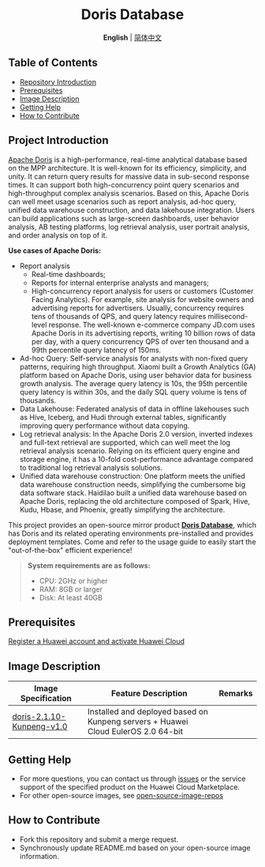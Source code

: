 <p align="center">
  <h1 align="center">Doris Database</h1>
  <p align="center">
    <strong>English</strong> | <a href="README_ZH.md">简体中文</a>
  </p>

## Table of Contents

- [Repository Introduction](#project-introduction)
- [Prerequisites](#prerequisites)
- [Image Description](#image-description)
- [Getting Help](#getting-help)
- [How to Contribute](#how-to-contribute)

## Project Introduction
[Apache Doris](https://github.com/apache/doris) is a high-performance, real-time analytical database based on the MPP architecture. It is well-known for its efficiency, simplicity, and unity. It can return query results for massive data in sub-second response times. It can support both high-concurrency point query scenarios and high-throughput complex analysis scenarios. Based on this, Apache Doris can well meet usage scenarios such as report analysis, ad-hoc query, unified data warehouse construction, and data lakehouse integration. Users can build applications such as large-screen dashboards, user behavior analysis, AB testing platforms, log retrieval analysis, user portrait analysis, and order analysis on top of it.

**Use cases of Apache Doris:**
- Report analysis
    - Real-time dashboards;
    - Reports for internal enterprise analysts and managers;
    - High-concurrency report analysis for users or customers (Customer Facing Analytics). For example, site analysis for website owners and advertising reports for advertisers. Usually, concurrency requires tens of thousands of QPS, and query latency requires millisecond-level response. The well-known e-commerce company JD.com uses Apache Doris in its advertising reports, writing 10 billion rows of data per day, with a query concurrency QPS of over ten thousand and a 99th percentile query latency of 150ms.
- Ad-hoc Query: Self-service analysis for analysts with non-fixed query patterns, requiring high throughput. Xiaomi built a Growth Analytics (GA) platform based on Apache Doris, using user behavior data for business growth analysis. The average query latency is 10s, the 95th percentile query latency is within 30s, and the daily SQL query volume is tens of thousands.
- Data Lakehouse: Federated analysis of data in offline lakehouses such as Hive, Iceberg, and Hudi through external tables, significantly improving query performance without data copying.
- Log retrieval analysis: In the Apache Doris 2.0 version, inverted indexes and full-text retrieval are supported, which can well meet the log retrieval analysis scenario. Relying on its efficient query engine and storage engine, it has a 10-fold cost-performance advantage compared to traditional log retrieval analysis solutions.
- Unified data warehouse construction: One platform meets the unified data warehouse construction needs, simplifying the cumbersome big data software stack. Haidilao built a unified data warehouse based on Apache Doris, replacing the old architecture composed of Spark, Hive, Kudu, Hbase, and Phoenix, greatly simplifying the architecture.

This project provides an open-source mirror product [**Doris Database**](), which has Doris and its related operating environments pre-installed and provides deployment templates. Come and refer to the usage guide to easily start the "out-of-the-box" efficient experience!

> **System requirements are as follows:**
> - CPU: 2GHz or higher
> - RAM: 8GB or larger
> - Disk: At least 40GB

## Prerequisites
[Register a Huawei account and activate Huawei Cloud](https://support.huaweicloud.com/usermanual-account/account_id_001.html)

## Image Description

| Image Specification           | Feature Description                                           | Remarks |
|-------------------------------|------------------------------------------------| --- |
| [doris-2.1.10-Kunpeng-v1.0]() | Installed and deployed based on Kunpeng servers + Huawei Cloud EulerOS 2.0 64-bit |  |

## Getting Help
- For more questions, you can contact us through [issues](https://github.com/HuaweiCloudDeveloper/doris-image/issues) or the service support of the specified product on the Huawei Cloud Marketplace.
- For other open-source images, see [open-source-image-repos](https://github.com/HuaweiCloudDeveloper/open-source-image-repos)

## How to Contribute
- Fork this repository and submit a merge request.
- Synchronously update README.md based on your open-source image information.